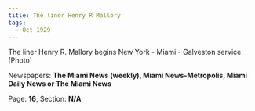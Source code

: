 ```yaml
---  
title: The liner Henry R Mallory  
tags:  
  - Oct 1929  
---  
```

  
The liner Henry R. Mallory begins New York - Miami - Galveston service. [Photo]  
  
Newspapers: **The Miami News (weekly), Miami News-Metropolis, Miami Daily News or The Miami News**  
  
Page: **16**, Section: **N/A** 
